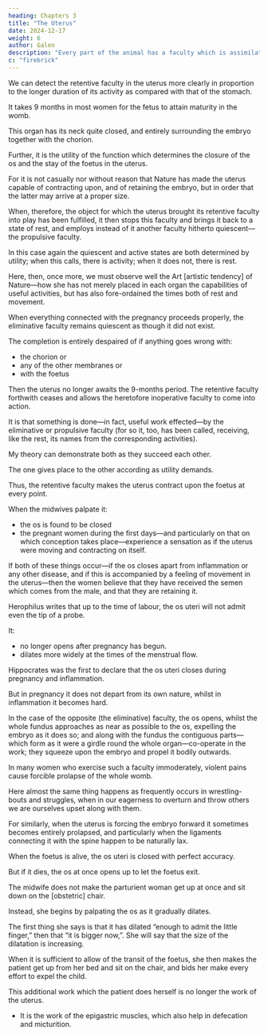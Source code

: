 ```yaml
---
heading: Chapters 3
title: "The Uterus"
date: 2024-12-17
weight: 6
author: Galen
description: "Every part of the animal has a faculty which is assimilative and nutritive"
c: "firebrick"
---
```




We can detect the retentive faculty in the uterus more clearly in proportion to the longer duration of its activity as compared with that of the stomach.

It takes 9 months in most women for the fetus to attain maturity in the womb.

This organ has its neck quite closed, and entirely surrounding the embryo together with the chorion. 

Further, it is the utility of the function which determines the closure of the os and the stay of the foetus in the uterus. 

For it is not casually nor without reason that Nature has made the uterus capable of contracting upon, and of retaining the embryo, but in order that the latter may arrive at a proper size. 

When, therefore, the object for which the uterus brought its retentive faculty into play has been fulfilled, it then stops this faculty and brings it back to a state of rest, and employs instead of it another faculty hitherto quiescent—the propulsive faculty. 

In this case again the quiescent and active states are both determined by utility; when this calls, there is activity; when it does not, there is rest.

Here, then, once more, we must observe well the Art [artistic tendency] of Nature—how she has not merely placed in each organ the capabilities of useful activities, but has also fore-ordained the times both of rest and movement. 

When everything connected with the pregnancy proceeds properly, the eliminative faculty remains quiescent as though it did not exist.

The completion is entirely despaired of if anything goes wrong with:
- the chorion or
- any of the other membranes or
- with the foetus


Then the uterus no longer awaits the 9-months period. The retentive faculty forthwith ceases and allows the heretofore inoperative faculty to come into action. 

It is that something is done—in fact, useful work effected—by the eliminative or propulsive faculty (for so it, too, has been called, receiving, like the rest, its names from the corresponding activities).

My theory can demonstrate both as they succeed each other.

The one gives place to the other according as utility demands.

Thus, the retentive faculty makes the uterus contract upon the foetus at every point.

When the midwives palpate it:
- the os is found to be closed
- the pregnant women during the first days—and particularly on that on which conception takes place—experience a sensation as if the uterus were moving and contracting on itself. 

If both of these things occur—if the os closes apart from inflammation or any other disease, and if this is accompanied by a feeling of movement in the uterus—then the women believe that they have received the semen which comes from the male, and that they are retaining it.


Herophilus writes that up to the time of labour, the os uteri will not admit even the tip of a probe. 

It:
- no longer opens after pregnancy has begun.
- dilates more widely at the times of the menstrual flow.

Hippocrates was the first to declare that the os uteri closes during pregnancy and inflammation.

But in pregnancy it does not depart from its own nature, whilst in inflammation it becomes hard.

In the case of the opposite (the eliminative) faculty, the os opens, whilst the whole fundus approaches as near as possible to the os, expelling the embryo as it does so; and along with the fundus the contiguous parts—which form as it were a girdle round the whole organ—co-operate in the work; they squeeze upon the embryo and propel it bodily outwards. 

In many women who exercise such a faculty immoderately, violent pains cause forcible prolapse of the whole womb.

Here almost the same thing happens as frequently occurs in wrestling-bouts and struggles, when in our eagerness to overturn and throw others we are ourselves upset along with them.

For similarly, when the uterus is forcing the embryo forward it sometimes becomes entirely prolapsed, and particularly when the ligaments connecting it with the spine happen to be naturally lax.

When the foetus is alive, the os uteri is closed with perfect accuracy.

But if it dies, the os at once opens up to let the foetus exit. 

The midwife does not make the parturient woman get up at once and sit down on the [obstetric] chair.

Instead, she begins by palpating the os as it gradually dilates.

The first thing she says is that it has dilated “enough to admit the little finger,” then that “it is bigger now,”. She will say that the size of the dilatation is increasing. 

When it is sufficient to allow of the transit of the foetus, she then makes the patient get up from her bed and sit on the chair, and bids her make every effort to expel the child.

This additional work which the patient does herself is no longer the work of the uterus.
- It is the work of the epigastric muscles, which also help in defecation and micturition.

